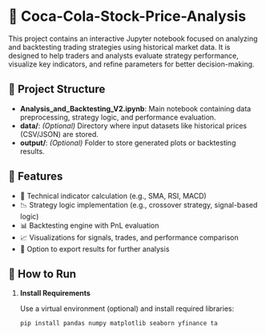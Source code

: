 # 🧠 Coca-Cola-Stock-Price-Analysis

This project contains an interactive Jupyter notebook focused on analyzing and backtesting trading strategies using historical market data. It is designed to help traders and analysts evaluate strategy performance, visualize key indicators, and refine parameters for better decision-making.

## 📁 Project Structure

- **Analysis_and_Backtesting_V2.ipynb**: Main notebook containing data preprocessing, strategy logic, and performance evaluation.
- **data/**: *(Optional)* Directory where input datasets like historical prices (CSV/JSON) are stored.
- **output/**: *(Optional)* Folder to store generated plots or backtesting results.

## 📌 Features

- 🧮 Technical indicator calculation (e.g., SMA, RSI, MACD)
- 📉 Strategy logic implementation (e.g., crossover strategy, signal-based logic)
- 📊 Backtesting engine with PnL evaluation
- 📈 Visualizations for signals, trades, and performance comparison
- 📂 Option to export results for further analysis

## 🚀 How to Run

1. **Install Requirements**

   Use a virtual environment (optional) and install required libraries:

   ```bash
   pip install pandas numpy matplotlib seaborn yfinance ta
